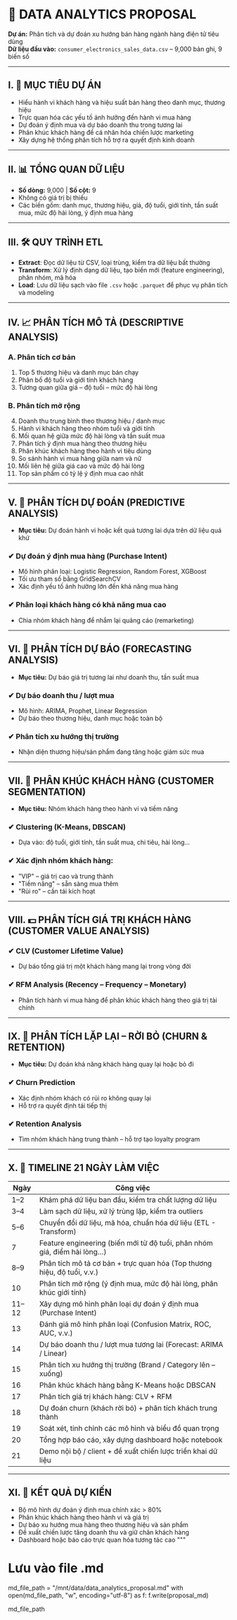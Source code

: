 # 📘 DATA ANALYTICS PROPOSAL

**Dự án:** Phân tích và dự đoán xu hướng bán hàng ngành hàng điện tử tiêu dùng  
**Dữ liệu đầu vào:** `consumer_electronics_sales_data.csv` – 9,000 bản ghi, 9 biến số

---

## I. 🎯 MỤC TIÊU DỰ ÁN

- Hiểu hành vi khách hàng và hiệu suất bán hàng theo danh mục, thương hiệu
- Trực quan hóa các yếu tố ảnh hưởng đến hành vi mua hàng
- Dự đoán ý định mua và dự báo doanh thu trong tương lai
- Phân khúc khách hàng để cá nhân hóa chiến lược marketing
- Xây dựng hệ thống phân tích hỗ trợ ra quyết định kinh doanh

---

## II. 📊 TỔNG QUAN DỮ LIỆU

- **Số dòng:** 9,000 | **Số cột:** 9
- Không có giá trị bị thiếu
- Các biến gồm: danh mục, thương hiệu, giá, độ tuổi, giới tính, tần suất mua, mức độ hài lòng, ý định mua hàng

---

## III. 🛠️ QUY TRÌNH ETL

- **Extract**: Đọc dữ liệu từ CSV, loại trùng, kiểm tra dữ liệu bất thường
- **Transform**: Xử lý định dạng dữ liệu, tạo biến mới (feature engineering), phân nhóm, mã hóa
- **Load**: Lưu dữ liệu sạch vào file `.csv` hoặc `.parquet` để phục vụ phân tích và modeling

---

## IV. 📈 PHÂN TÍCH MÔ TẢ (DESCRIPTIVE ANALYSIS)

### A. Phân tích cơ bản

1. Top 5 thương hiệu và danh mục bán chạy
2. Phân bố độ tuổi và giới tính khách hàng
3. Tương quan giữa giá – độ tuổi – mức độ hài lòng

### B. Phân tích mở rộng

4. Doanh thu trung bình theo thương hiệu / danh mục  
5. Hành vi khách hàng theo nhóm tuổi và giới tính  
6. Mối quan hệ giữa mức độ hài lòng và tần suất mua  
7. Phân tích ý định mua hàng theo thương hiệu  
8. Phân khúc khách hàng theo hành vi tiêu dùng  
9. So sánh hành vi mua hàng giữa nam và nữ  
10. Mối liên hệ giữa giá cao và mức độ hài lòng  
11. Top sản phẩm có tỷ lệ ý định mua cao nhất

---

## V. 🧠 PHÂN TÍCH DỰ ĐOÁN (PREDICTIVE ANALYSIS)

- **Mục tiêu:** Dự đoán hành vi hoặc kết quả tương lai dựa trên dữ liệu quá khứ

### ✔ Dự đoán ý định mua hàng (Purchase Intent)

- Mô hình phân loại: Logistic Regression, Random Forest, XGBoost
- Tối ưu tham số bằng GridSearchCV
- Xác định yếu tố ảnh hưởng lớn đến khả năng mua hàng

### ✔ Phân loại khách hàng có khả năng mua cao

- Chia nhóm khách hàng để nhắm lại quảng cáo (remarketing)

---

## VI. 🔮 PHÂN TÍCH DỰ BÁO (FORECASTING ANALYSIS)

- **Mục tiêu:** Dự báo giá trị tương lai như doanh thu, tần suất mua

### ✔ Dự báo doanh thu / lượt mua

- Mô hình: ARIMA, Prophet, Linear Regression
- Dự báo theo thương hiệu, danh mục hoặc toàn bộ

### ✔ Phân tích xu hướng thị trường

- Nhận diện thương hiệu/sản phẩm đang tăng hoặc giảm sức mua

---

## VII. 🧩 PHÂN KHÚC KHÁCH HÀNG (CUSTOMER SEGMENTATION)

- **Mục tiêu:** Nhóm khách hàng theo hành vi và tiềm năng

### ✔ Clustering (K-Means, DBSCAN)

- Dựa vào: độ tuổi, giới tính, tần suất mua, chi tiêu, hài lòng...

### ✔ Xác định nhóm khách hàng:

- "VIP" – giá trị cao và trung thành  
- "Tiềm năng" – sẵn sàng mua thêm  
- "Rủi ro" – cần tái kích hoạt

---

## VIII. 💵 PHÂN TÍCH GIÁ TRỊ KHÁCH HÀNG (CUSTOMER VALUE ANALYSIS)

### ✔ CLV (Customer Lifetime Value)

- Dự báo tổng giá trị một khách hàng mang lại trong vòng đời

### ✔ RFM Analysis (Recency – Frequency – Monetary)

- Phân tích hành vi mua hàng để phân khúc khách hàng theo giá trị tài chính

---

## IX. 🔁 PHÂN TÍCH LẶP LẠI – RỜI BỎ (CHURN & RETENTION)

- **Mục tiêu:** Dự đoán khả năng khách hàng quay lại hoặc bỏ đi

### ✔ Churn Prediction

- Xác định nhóm khách có rủi ro không quay lại
- Hỗ trợ ra quyết định tái tiếp thị

### ✔ Retention Analysis

- Tìm nhóm khách hàng trung thành – hỗ trợ tạo loyalty program

---

## X. 📅 TIMELINE 21 NGÀY LÀM VIỆC

| Ngày      | Công việc                                                                 |
|-----------|---------------------------------------------------------------------------|
| 1–2       | Khám phá dữ liệu ban đầu, kiểm tra chất lượng dữ liệu                     |
| 3–4       | Làm sạch dữ liệu, xử lý trùng lặp, kiểm tra outliers                      |
| 5–6       | Chuyển đổi dữ liệu, mã hóa, chuẩn hóa dữ liệu (ETL - Transform)           |
| 7         | Feature engineering (biến mới từ độ tuổi, phân nhóm giá, điểm hài lòng…)  |
| 8–9       | Phân tích mô tả cơ bản + trực quan hóa (Top thương hiệu, độ tuổi, v.v.)   |
| 10        | Phân tích mở rộng (ý định mua, mức độ hài lòng, phân khúc giới tính)      |
| 11–12     | Xây dựng mô hình phân loại dự đoán ý định mua (Purchase Intent)           |
| 13        | Đánh giá mô hình phân loại (Confusion Matrix, ROC, AUC, v.v.)             |
| 14        | Dự báo doanh thu / lượt mua tương lai (Forecast: ARIMA / Linear)          |
| 15        | Phân tích xu hướng thị trường (Brand / Category lên – xuống)              |
| 16        | Phân khúc khách hàng bằng K-Means hoặc DBSCAN                             |
| 17        | Phân tích giá trị khách hàng: CLV + RFM                                   |
| 18        | Dự đoán churn (khách rời bỏ) + phân tích khách trung thành                |
| 19        | Soát xét, tinh chỉnh các mô hình và biểu đồ quan trọng                    |
| 20        | Tổng hợp báo cáo, xây dựng dashboard hoặc notebook                        |
| 21        | Demo nội bộ / client + đề xuất chiến lược triển khai dữ liệu              |

---

## XI. 🧾 KẾT QUẢ DỰ KIẾN

- Bộ mô hình dự đoán ý định mua chính xác > 80%
- Phân khúc khách hàng theo hành vi và giá trị
- Dự báo xu hướng mua hàng theo thương hiệu và sản phẩm
- Đề xuất chiến lược tăng doanh thu và giữ chân khách hàng
- Dashboard hoặc báo cáo trực quan hóa tương tác cao
"""

# Lưu vào file .md
md_file_path = "/mnt/data/data_analytics_proposal.md"
with open(md_file_path, "w", encoding="utf-8") as f:
    f.write(proposal_md)

md_file_path
